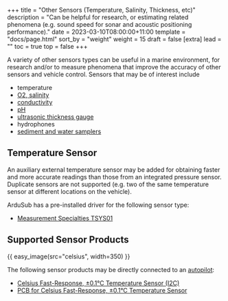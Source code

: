 +++
title = "Other Sensors (Temperature, Salinity, Thickness, etc)"
description = "Can be helpful for research, or estimating related phenomena (e.g. sound speed for sonar and acoustic positioning performance)."
date = 2023-03-10T08:00:00+11:00
template = "docs/page.html"
sort_by = "weight"
weight = 15
draft = false
[extra]
lead = ""
toc = true
top = false
+++

A variety of other sensors types can be useful in a marine environment, for research and/or to measure phenomena that improve the accuracy of other sensors and vehicle control. Sensors that may be of interest include

- temperature
- [O2, salinity](https://discuss.bluerobotics.com/t/o2-and-salinity-sensors/2569)
- [conductivity](https://discuss.bluerobotics.com/t/using-conductivity-sensor-with-brs-flight-controller-and-qgc/13126)
- [pH](https://discuss.bluerobotics.com/t/ph-sensor-recommendations/13197)
- [ultrasonic thickness gauge](https://discuss.bluerobotics.com/t/cygnus-ultrasonic-thickness-gage/2967)
- hydrophones
- [sediment and water samplers](https://discuss.bluerobotics.com/t/water-sampler-sediment-sampler/2712)

## Temperature Sensor

An auxiliary external temperature sensor may be added for obtaining faster and more accurate readings than those from an integrated pressure sensor. Duplicate sensors are not supported (e.g. two of the same temperature sensor at different locations on the vehicle).

ArduSub has a pre-installed driver for the following sensor type:

* [Measurement Specialties TSYS01](https://www.te.com/commerce/DocumentDelivery/DDEController?Action=showdoc&DocId=Data+Sheet%7FTSYS01%7FA%7Fpdf%7FEnglish%7FENG_DS_TSYS01_A.pdf%7FG-NICO-018)


## Supported Sensor Products

{{ easy_image(src="celsius", width=350) }}

The following sensor products may be directly connected to an [autopilot](../../required/flight-controller-boards/):
* [Celsius Fast-Response, ±0.1°C Temperature Sensor (I2C)](https://bluerobotics.com/store/sensors-sonars-cameras/sensors/celsius-sensor-r1/)
* [PCB for Celsius Fast-Response, ±0.1°C Temperature Sensor](https://bluerobotics.com/store/sensors-sonars-cameras/sensors/celsius-sensor-pcb-r1/)

